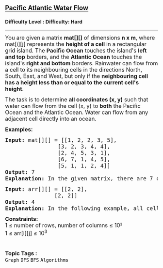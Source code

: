 <h2><a href="https://www.geeksforgeeks.org/problems/pacific-atlantic-water-flow/1?page=3&sortBy=latest">Pacific Atlantic Water Flow</a></h2><h3>Difficulty Level : Difficulty: Hard</h3><hr><div class="problems_problem_content__Xm_eO"><p><span style="font-size: 18px;">You are given a matrix <strong>mat[][]</strong> of dimensions <strong>n x m</strong>, where mat[i][j] represents the <strong>height of a cell</strong> in a rectangular grid island. The <strong>Pacific Ocean</strong> touches the island's <strong>left and top</strong> borders, and the <strong>Atlantic Ocean</strong> touches the island's <strong>right and bottom</strong> borders. Rainwater can flow from a cell to its neighbouring cells in the directions North, South, East, and West, but only if the <strong>neighbouring cell has a height less than or equal to the current cell's height</strong>.</span></p>
<p><span style="font-size: 18px;">The task is to determine <strong>all coordinates (x, y)</strong> such that water can flow from the cell (x, y) to <strong>both</strong> the Pacific Ocean and the Atlantic Ocean. Water can flow from any adjacent cell directly into an ocean.</span></p>
<p><span style="font-size: 18px;"><strong>Examples:</strong></span></p>
<pre><span style="font-size: 18px;"><strong>Input: </strong>mat[][] = [[1, 2, 2, 3, 5],<br>                [3, 2, 3, 4, 4],<br>                [2, 4, 5, 3, 1],<br>                [6, 7, 1, 4, 5],<br>                [5, 1, 1, 2, 4]]
<strong>Output:</strong> 7
<strong>Explanation:</strong> </span><span style="font-size: 18px;">In the given matrix, there are 7 coordinates through which the water can flow to both the lakes. They are  (0, 4), (1, 3), (1, 4), (2, 2), (3, 0), (3, 1), and (4, 0).</span></pre>
<pre><span style="font-size: 18px;"><strong>Input: </strong>arr[][] = [[2, 2], <br>               [2, 2]]
<strong>Output:</strong> 4
<strong>Explanation:</strong> </span><span style="font-size: 18px;">In the following example, all cells allow water to flow to both the lakes.</span></pre>
<p><span style="font-size: 18px;"><strong>Constraints:</strong><br>1 ≤ number of rows,&nbsp;</span><span style="font-size: 18px;">number of columns</span><span style="font-size: 18px;">&nbsp;≤ 10</span><sup>3<br></sup><span style="font-size: 18px;">1 ≤ arr[i][j] ≤ 10<sup>3</sup>&nbsp;</span></p></div><br><p><span style=font-size:18px><strong>Topic Tags : </strong><br><code>Graph</code>&nbsp;<code>DFS</code>&nbsp;<code>BFS</code>&nbsp;<code>Algorithms</code>&nbsp;
